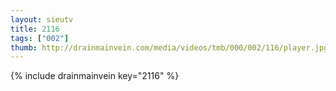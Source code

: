 ```yaml
--- 
layout: sieutv
title: 2116
tags: ["002"]
thumb: http://drainmainvein.com/media/videos/tmb/000/002/116/player.jpg
---
```

{% include drainmainvein key="2116" %} 
